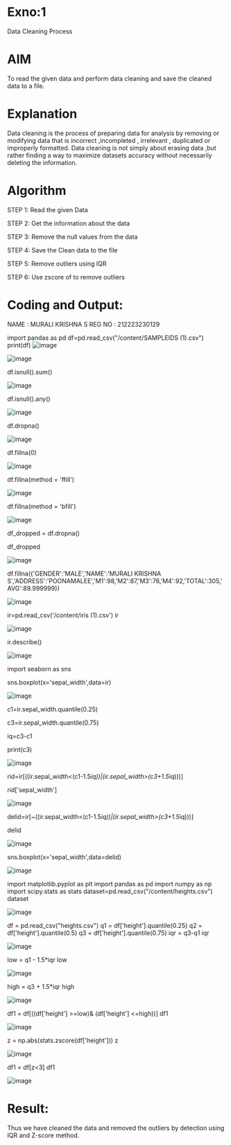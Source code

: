 # Exno:1
Data Cleaning Process

# AIM
To read the given data and perform data cleaning and save the cleaned data to a file.

# Explanation
Data cleaning is the process of preparing data for analysis by removing or modifying data that is incorrect ,incompleted , irrelevant , duplicated or improperly formatted. Data cleaning is not simply about erasing data ,but rather finding a way to maximize datasets accuracy without necessarily deleting the information.

# Algorithm
STEP 1: Read the given Data

STEP 2: Get the information about the data

STEP 3: Remove the null values from the data

STEP 4: Save the Clean data to the file

STEP 5: Remove outliers using IQR

STEP 6: Use zscore of to remove outliers

# Coding and Output:
NAME : MURALI KRISHNA S
REG NO : 212223230129


import pandas as pd
df=pd.read_csv("/content/SAMPLEIDS (1).csv")
print(df)
![image](https://github.com/user-attachments/assets/d2f1a436-66c8-4128-8c89-6a41dff6c306)

![image](https://github.com/user-attachments/assets/ed136448-80c3-43b6-a19e-12ba2d8e7a02)

df.isnull().sum()

![image](https://github.com/user-attachments/assets/3be521c4-3d3d-4ab0-8827-454050c2d7da)

df.isnull().any()

![image](https://github.com/user-attachments/assets/75105c83-dd70-434b-bf01-9163f5b9f9a4)

df.dropna()

![image](https://github.com/user-attachments/assets/a37bf9ef-6d18-4e26-8cf4-c6a3d9e85c20)

df.fillna(0)

![image](https://github.com/user-attachments/assets/20038ff3-8965-4877-815d-fcbe7ea22c4a)

df.fillna(method = 'ffill')

![image](https://github.com/user-attachments/assets/4975d77d-2425-440a-8465-c67b11ca2175)

df.fillna(method = 'bfill')

![image](https://github.com/user-attachments/assets/9485c4d3-ef99-426d-8fdb-01fb0bc55cef)

df_dropped = df.dropna()

df_dropped

![image](https://github.com/user-attachments/assets/d096a5f2-89cb-4c10-98bc-480d68150ebc)

df.fillna({'GENDER':'MALE','NAME':'MURALI KRISHNA S','ADDRESS':'POONAMALEE','M1':98,'M2':87,'M3':76,'M4':92,'TOTAL':305,'AVG':89.999999})

![image](https://github.com/user-attachments/assets/5683420d-8ef4-49bd-ae7d-055e5946a726)

ir=pd.read_csv('/content/iris (1).csv')
ir

![image](https://github.com/user-attachments/assets/cecef106-4291-4497-803a-33fdac38add7)

ir.describe()

![image](https://github.com/user-attachments/assets/4a65cb4d-a1b7-4f4f-94aa-c8d5098d6cc3)

import seaborn as sns

sns.boxplot(x='sepal_width',data=ir)

![image](https://github.com/user-attachments/assets/4c355ce0-db5f-4965-8d4d-74b14187aff1)

c1=ir.sepal_width.quantile(0.25)

c3=ir.sepal_width.quantile(0.75)

iq=c3-c1

print(c3)

![image](https://github.com/user-attachments/assets/cb80d3f8-3267-4748-8743-00a30060f0fe)

rid=ir[((ir.sepal_width<(c1-1.5*iq))|(ir.sepal_width>(c3+1.5*iq)))]

rid['sepal_width']

![image](https://github.com/user-attachments/assets/5a991ac8-fb5b-42c0-b720-08a5d360093c)

delid=ir[~((ir.sepal_width<(c1-1.5*iq))|(ir.sepal_width>(c3+1.5*iq)))]

delid

![image](https://github.com/user-attachments/assets/f49fdfbc-b4e5-4458-ae65-7a11b3beff12)

sns.boxplot(x='sepal_width',data=delid)

![image](https://github.com/user-attachments/assets/5f37fac6-bbc4-40ad-98fd-300f1ae27731)

import matplotlib.pyplot as plt
import pandas as pd
import numpy as np
import scipy.stats as stats
dataset=pd.read_csv("/content/heights.csv")
dataset

![image](https://github.com/user-attachments/assets/9faf1aad-93bf-421d-9e98-65b50a62837c)

df = pd.read_csv("heights.csv")
q1 = df['height'].quantile(0.25)
q2 = df['height'].quantile(0.5)
q3 = df['height'].quantile(0.75)
iqr = q3-q1
iqr

![image](https://github.com/user-attachments/assets/0956caf0-38e7-4958-8eff-8e96e08314ee)

low = q1 - 1.5*iqr
low

![image](https://github.com/user-attachments/assets/98e89809-574b-45ed-81de-ee1725227dee)

high = q3 + 1.5*iqr
high

![image](https://github.com/user-attachments/assets/c7e79f12-432d-4e52-bb23-20beed0fe4e7)

df1 = df[((df['height'] >=low)& (df['height'] <=high))]
df1

![image](https://github.com/user-attachments/assets/c4e3f839-3e41-4720-83ba-fc0c8e47c7e8)

z = np.abs(stats.zscore(df['height']))
z

![image](https://github.com/user-attachments/assets/fd4ae98b-2bbe-44b4-9ed8-2478c19bdffa)

df1 = df[z<3]
df1

![image](https://github.com/user-attachments/assets/75123137-9c54-44ec-ba93-00e2a676d3a6)





# Result:

Thus we have cleaned the data and removed the outliers by detection using IQR and Z-score method.
